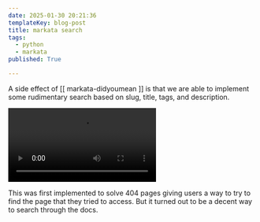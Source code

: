 ```yaml
---
date: 2025-01-30 20:21:36
templateKey: blog-post
title: markata search
tags:
  - python
  - markata
published: True

---
```



A side effect of [[ markata-didyoumean ]] is that we are able to implement some
rudimentary search based on slug, title, tags, and description.

![Replay markata-search-1.mp4](https://dropper.wayl.one/api/file/fd677374-5ef1-41c7-8845-6de0e10f224b.mp4)

This was first implemented to solve 404 pages giving users a way to try to find
the page that they tried to access.  But it turned out to be a decent way to
search through the docs.
